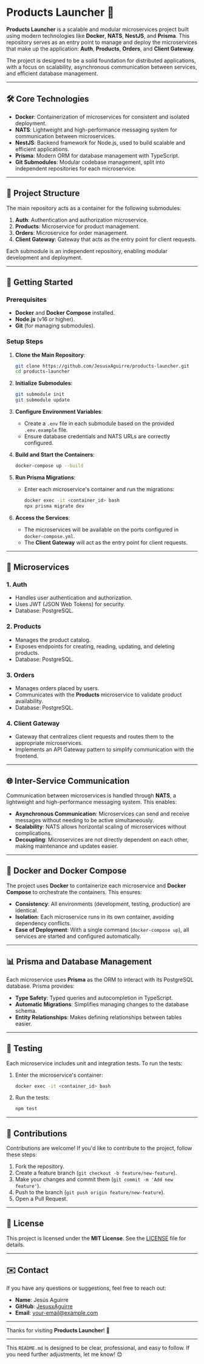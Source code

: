 # Products Launcher 🚀

**Products Launcher** is a scalable and modular microservices project built using modern technologies like **Docker**, **NATS**, **NestJS**, and **Prisma**. This repository serves as an entry point to manage and deploy the microservices that make up the application: **Auth**, **Products**, **Orders**, and **Client Gateway**.

The project is designed to be a solid foundation for distributed applications, with a focus on scalability, asynchronous communication between services, and efficient database management.

---

## 🛠️ Core Technologies

- **Docker**: Containerization of microservices for consistent and isolated deployment.
- **NATS**: Lightweight and high-performance messaging system for communication between microservices.
- **NestJS**: Backend framework for Node.js, used to build scalable and efficient applications.
- **Prisma**: Modern ORM for database management with TypeScript.
- **Git Submodules**: Modular codebase management, split into independent repositories for each microservice.

---

## 📂 Project Structure

The main repository acts as a container for the following submodules:

1. **Auth**: Authentication and authorization microservice.
2. **Products**: Microservice for product management.
3. **Orders**: Microservice for order management.
4. **Client Gateway**: Gateway that acts as the entry point for client requests.

Each submodule is an independent repository, enabling modular development and deployment.

---

## 🚀 Getting Started

### Prerequisites

- **Docker** and **Docker Compose** installed.
- **Node.js** (v16 or higher).
- **Git** (for managing submodules).

### Setup Steps

1. **Clone the Main Repository**:
   ```bash
   git clone https://github.com/JesusxAguirre/products-launcher.git
   cd products-launcher
   ```

2. **Initialize Submodules**:
   ```bash
   git submodule init
   git submodule update
   ```

3. **Configure Environment Variables**:
   - Create a `.env` file in each submodule based on the provided `.env.example` file.
   - Ensure database credentials and NATS URLs are correctly configured.

4. **Build and Start the Containers**:
   ```bash
   docker-compose up --build
   ```

5. **Run Prisma Migrations**:
   - Enter each microservice's container and run the migrations:
     ```bash
     docker exec -it <container_id> bash
     npx prisma migrate dev
     ```

6. **Access the Services**:
   - The microservices will be available on the ports configured in `docker-compose.yml`.
   - The **Client Gateway** will act as the entry point for client requests.

---

## 🧩 Microservices

### 1. **Auth**
- Handles user authentication and authorization.
- Uses JWT (JSON Web Tokens) for security.
- Database: PostgreSQL.

### 2. **Products**
- Manages the product catalog.
- Exposes endpoints for creating, reading, updating, and deleting products.
- Database: PostgreSQL.

### 3. **Orders**
- Manages orders placed by users.
- Communicates with the **Products** microservice to validate product availability.
- Database: PostgreSQL.

### 4. **Client Gateway**
- Gateway that centralizes client requests and routes them to the appropriate microservices.
- Implements an API Gateway pattern to simplify communication with the frontend.

---

## 🌐 Inter-Service Communication

Communication between microservices is handled through **NATS**, a lightweight and high-performance messaging system. This enables:

- **Asynchronous Communication**: Microservices can send and receive messages without needing to be active simultaneously.
- **Scalability**: NATS allows horizontal scaling of microservices without complications.
- **Decoupling**: Microservices are not directly dependent on each other, making maintenance and updates easier.

---

## 🐳 Docker and Docker Compose

The project uses **Docker** to containerize each microservice and **Docker Compose** to orchestrate the containers. This ensures:

- **Consistency**: All environments (development, testing, production) are identical.
- **Isolation**: Each microservice runs in its own container, avoiding dependency conflicts.
- **Ease of Deployment**: With a single command (`docker-compose up`), all services are started and configured automatically.

---

## 📊 Prisma and Database Management

Each microservice uses **Prisma** as the ORM to interact with its PostgreSQL database. Prisma provides:

- **Type Safety**: Typed queries and autocompletion in TypeScript.
- **Automatic Migrations**: Simplifies managing changes to the database schema.
- **Entity Relationships**: Makes defining relationships between tables easier.

---

## 🧪 Testing

Each microservice includes unit and integration tests. To run the tests:

1. Enter the microservice's container:
   ```bash
   docker exec -it <container_id> bash
   ```

2. Run the tests:
   ```bash
   npm test
   ```

---

## 🤝 Contributions

Contributions are welcome! If you'd like to contribute to the project, follow these steps:

1. Fork the repository.
2. Create a feature branch (`git checkout -b feature/new-feature`).
3. Make your changes and commit them (`git commit -m 'Add new feature'`).
4. Push to the branch (`git push origin feature/new-feature`).
5. Open a Pull Request.

---

## 📄 License

This project is licensed under the **MIT License**. See the [LICENSE](LICENSE) file for details.

---

## ✉️ Contact

If you have any questions or suggestions, feel free to reach out:

- **Name**: Jesús Aguirre
- **GitHub**: [JesusxAguirre](https://github.com/JesusxAguirre)
- **Email**: [your-email@example.com](mailto:your-email@example.com)

---

Thanks for visiting **Products Launcher**! 🚀

---

This `README.md` is designed to be clear, professional, and easy to follow. If you need further adjustments, let me know! 😊
